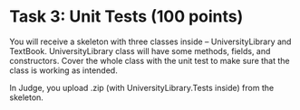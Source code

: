 # Task 3: Unit Tests (100 points)

You will receive a skeleton with three classes inside – UniversityLibrary and TextBook. UniversityLibrary class will have some methods, fields, and constructors. Cover the whole class with the unit test to make sure that the class is working as intended.

In Judge, you upload .zip (with UniversityLibrary.Tests inside) from the skeleton.


